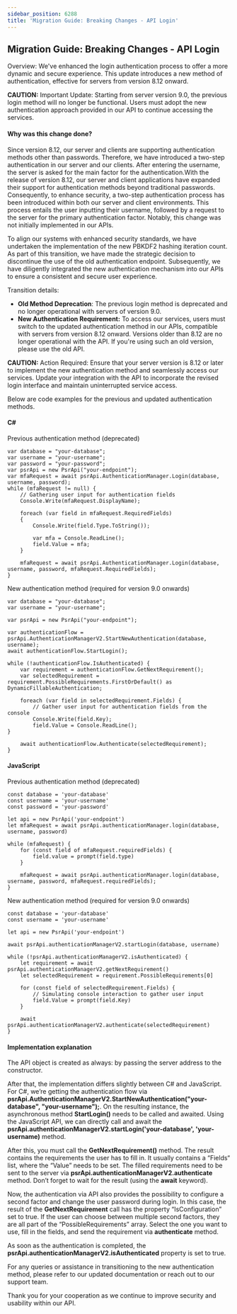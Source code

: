 ```yaml
---
sidebar_position: 6288
title: 'Migration Guide: Breaking Changes - API Login'
---
```


## Migration Guide: Breaking Changes - API Login

Overview: We've enhanced the login authentication process to offer a more dynamic and secure experience. This update introduces a new method of authentication, effective for servers from version 8.12 onward.

**CAUTION:** Important Update: Starting from server version 9.0, the previous login method will no longer be functional. Users must adopt the new authentication approach provided in our API to continue accessing the services.

#### Why was this change done?

Since version 8.12, our server and clients are supporting authentication methods other than passwords. Therefore, we have introduced a two-step authentication in our server and our clients. After entering the username, the server is asked for the main factor for the authentication.With the release of version 8.12, our server and client applications have expanded their support for authentication methods beyond traditional passwords. Consequently, to enhance security, a two-step authentication process has been introduced within both our server and client environments. This process entails the user inputting their username, followed by a request to the server for the primary authentication factor. Notably, this change was not initially implemented in our APIs.

To align our systems with enhanced security standards, we have undertaken the implementation of the new PBKDF2 hashing iteration count. As part of this transition, we have made the strategic decision to discontinue the use of the old authentication endpoint. Subsequently, we have diligently integrated the new authentication mechanism into our APIs to ensure a consistent and secure user experience.

Transition details:

* **Old Method Deprecation**: The previous login method is deprecated and no longer operational with servers of version 9.0.
* **New Authentication Requirement:** To access our services, users must switch to the updated authentication method in our APIs, compatible with servers from version 8.12 onward. Versions older than 8.12 are no longer operational with the API. If you're using such an old version, please use the old API.

**CAUTION:** Action Required: Ensure that your server version is 8.12 or later to implement the new authentication method and seamlessly access our services. Update your integration with the API to incorporate the revised login interface and maintain uninterrupted service access.

Below are code examples for the previous and updated authentication methods.

#### C#

Previous authentication method (deprecated)

```
var database = "your-database";  
var username = "your-username";  
var password = "your-password";  
var psrApi = new PsrApi("your-endpoint");  
var mfaRequest = await psrApi.AuthenticationManager.Login(database, username, password);  
while (mfaRequest != null) {  
    // Gathering user input for authentication fields  
    Console.Write(mfaRequest.DisplayName);  
   
    foreach (var field in mfaRequest.RequiredFields)  
    {  
        Console.Write(field.Type.ToString());  
   
        var mfa = Console.ReadLine();  
        field.Value = mfa;  
    }  
   
    mfaRequest = await psrApi.AuthenticationManager.Login(database, username, password, mfaRequest.RequiredFields);  
}
```
New authentication method (required for version 9.0 onwards)

```
var database = "your-database";  
var username = "your-username";  
  
var psrApi = new PsrApi("your-endpoint");  
  
var authenticationFlow = psrApi.AuthenticationManagerV2.StartNewAuthentication(database, username);  
await authenticationFlow.StartLogin();  
  
while (!authenticationFlow.IsAuthenticated) {  
    var requirement = authenticationFlow.GetNextRequirement();  
    var selectedRequirement = requirement.PossibleRequirements.FirstOrDefault() as DynamicFillableAuthentication;  
  
    foreach (var field in selectedRequirement.Fields) {  
        // Gather user input for authentication fields from the console  
        Console.Write(field.Key);  
        field.Value = Console.ReadLine();  
}  
  
    await authenticationFlow.Authenticate(selectedRequirement);  
}
```
#### JavaScript

Previous authentication method (deprecated)

```
const database = 'your-database'  
const username = 'your-username'  
const password = 'your-password'  
  
let api = new PsrApi('your-endpoint')  
let mfaRequest = await psrApi.authenticationManager.login(database, username, password)  
  
while (mfaRequest) {  
    for (const field of mfaRequest.requiredFields) {  
        field.value = prompt(field.type)  
    }  
  
    mfaRequest = await psrApi.authenticationManager.login(database, username, password, mfaRequest.requiredFields);  
}
```
New authentication method (required for version 9.0 onwards)

```
const database = 'your-database'  
const username = 'your-username'  
  
let api = new PsrApi('your-endpoint')  
  
await psrApi.authenticationManagerV2.startLogin(database, username)  
  
while (!psrApi.authenticationManagerV2.isAuthenticated) {  
    let requirement = await psrApi.authenticationManagerV2.getNextRequirement()  
    let selectedRequirement = requirement.PossibleRequirements[0]  
  
    for (const field of selectedRequirement.Fields) {  
        // Simulating console interaction to gather user input  
        field.Value = prompt(field.Key)  
    }  
   
    await psrApi.authenticationManagerV2.authenticate(selectedRequirement)  
}
```
#### Implementation explanation

The API object is created as always: by passing the server address to the constructor.

After that, the implementation differs slightly between C# and JavaScript. For C#, we’re getting the authentication flow via **psrApi.AuthenticationManagerV2.StartNewAuthentication("your-database", "your-username");**. On the resulting instance, the asynchronous method **StartLogin()** needs to be called and awaited. Using the JavaScript API, we can directly call and await the **psrApi.authenticationManagerV2.startLogin('your-database', 'your-username)** method.

After this, you must call the **GetNextRequirement()** method. The result contains the requirements the user has to fill in. It usually contains a “Fields“ list, where the “Value” needs to be set. The filled requirements need to be sent to the server via **psrApi.authenticationManagerV2.authenticate** method. Don’t forget to wait for the result (using the **await** keyword).

Now, the authentication via API also provides the possibility to configure a second factor and change the user password during login. In this case, the result of the **GetNextRequirement** call has the property “IsConfiguration” set to true. If the user can choose between multiple second factors, they are all part of the “PossibleRequirements” array. Select the one you want to use, fill in the fields, and send the requirement via **authenticate** method.

As soon as the authentication is completed, the **psrApi.authenticationManagerV2.isAuthenticated** property is set to true.

For any queries or assistance in transitioning to the new authentication method, please refer to our updated documentation or reach out to our support team.

Thank you for your cooperation as we continue to improve security and usability within our API.